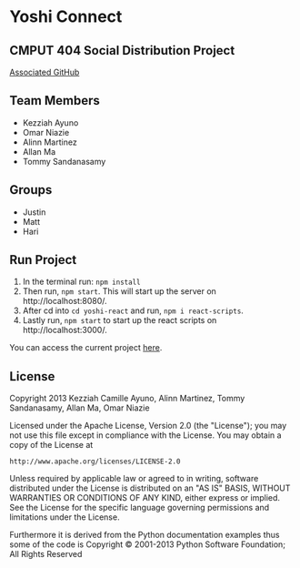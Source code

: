 # Yoshi Connect

## CMPUT 404 Social Distribution Project

[Associated GitHub](https://github.com/abramhindle/CMPUT404-project-socialdistribution)

## Team Members

- Kezziah Ayuno
- Omar Niazie
- Alinn Martinez 
- Allan Ma
- Tommy Sandanasamy

## Groups 
- Justin 
- Matt
- Hari

## Run Project
1. In the terminal run: ```npm install```
2. Then run, ```npm start```. This will start up the server on http://localhost:8080/.
3. After cd into ```cd yoshi-react``` and run, ```npm i react-scripts```.
4. Lastly run, ```npm start``` to start up the react scripts on http://localhost:3000/. 

You can access the current project [here](https://yoshi-connect.herokuapp.com/).

## License 
Copyright 2013 Kezziah Camille Ayuno, Alinn Martinez, Tommy Sandanasamy, Allan Ma, Omar Niazie

Licensed under the Apache License, Version 2.0 (the "License");
you may not use this file except in compliance with the License.
You may obtain a copy of the License at

    http://www.apache.org/licenses/LICENSE-2.0

Unless required by applicable law or agreed to in writing, software
distributed under the License is distributed on an "AS IS" BASIS,
WITHOUT WARRANTIES OR CONDITIONS OF ANY KIND, either express or implied.
See the License for the specific language governing permissions and
limitations under the License.


Furthermore it is derived from the Python documentation examples thus
some of the code is Copyright © 2001-2013 Python Software
Foundation; All Rights Reserved
